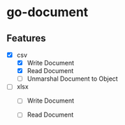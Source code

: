 # go-document

 ## Features

- [x] csv 
  - [x] Write Document
  - [x] Read Document
  - [ ] Unmarshal Document to Object
- [ ] xlsx
    - [ ] Write Document
    - [ ] Read Document
 